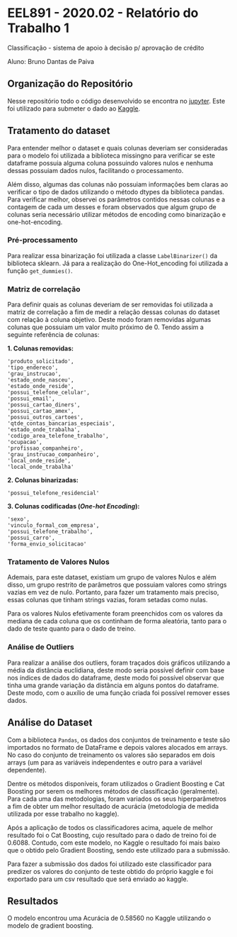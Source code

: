 # EEL891 - 2020.02 - Relatório do Trabalho 1
Classificação - sistema de apoio à decisão p/ aprovação de crédito


Aluno: Bruno Dantas de Paiva


## Organização do Repositório

Nesse repositório todo o código desenvolvido se encontra no [jupyter](https://github.com/DantasB/introduction-to-machine-learning/blob/main/First_Exercise/Trabalho_1_EEL891.ipynb). Este foi utilizado para submeter o dado ao [Kaggle](https://www.kaggle.com/c/eel891-202101-trabalho-1/).

## Tratamento do dataset

Para entender melhor o dataset e quais colunas deveriam ser consideradas para o modelo foi utilizada a biblioteca missingno para verificar se este dataframe possuia alguma coluna possuindo valores nulos e nenhuma dessas possuiam dados nulos, facilitando o processamento.

Além disso, algumas das colunas não possuiam informações bem claras ao verificar o tipo de dados utilizando o método dtypes da biblioteca pandas. Para verificar melhor, observei os parâmetros contidos nessas colunas e a contagem de cada um desses e foram observados que algum grupo de colunas seria necessário utilizar métodos de encoding como binarização e one-hot-encoding.
 
### Pré-processamento

Para realizar essa binarização foi utilizada a classe ``LabelBinarizer()`` da biblioteca sklearn. 
Já para a realização do One-Hot_encoding foi utilizada a função ``get_dummies()``.


### Matriz de correlação

Para definir quais as colunas deveriam de ser removidas foi utilizada a matriz de correlação a fim de medir a relação dessas colunas do dataset com relação à coluna objetivo. Deste modo foram removidas algumas colunas que possuiam um valor muito próximo de 0. Tendo assim a seguinte referência de colunas:

**1. Colunas removidas:**

```
'produto_solicitado',
'tipo_endereco',
'grau_instrucao',
'estado_onde_nasceu',
'estado_onde_reside',
'possui_telefone_celular',
'possui_email',
'possui_cartao_diners',
'possui_cartao_amex',
'possui_outros_cartoes',
'qtde_contas_bancarias_especiais',
'estado_onde_trabalha',
'codigo_area_telefone_trabalho',
'ocupacao',
'profissao_companheiro',
'grau_instrucao_companheiro',
'local_onde_reside',
'local_onde_trabalha'
```

**2. Colunas binarizadas:**

```
'possui_telefone_residencial'
```

**3. Colunas codificadas (*One-hot Encoding*):**

```
'sexo',
'vinculo_formal_com_empresa',
'possui_telefone_trabalho',
'possui_carro',
'forma_envio_solicitacao'
```

### Tratamento de Valores Nulos

Ademais, para este dataset, existiam um grupo de valores Nulos e além disso, um grupo restrito de parâmetros que possuiam valores como strings vazias em vez de nulo. Portanto, para fazer um tratamento mais preciso, essas colunas que tinham strings vazias, foram setadas como nulas.

Para os valores Nulos efetivamente foram preenchidos com os valores da mediana de cada coluna que os continham de forma aleatória, tanto para o dado de teste quanto para o dado de treino.

### Análise de Outliers

Para realizar a análise dos outliers, foram traçados dois gráficos utilizando a média da distância euclidiana, deste modo seria possível definir com base nos índices de dados do dataframe, deste modo foi possível observar que tinha uma grande variação da distância em alguns pontos do dataframe. Deste modo, com o auxílio de uma função criada foi possível remover esses dados.

## Análise do Dataset

Com a biblioteca `Pandas`, os dados dos conjuntos de treinamento e teste são importados no formato de DataFrame e depois valores alocados em arrays. No caso do conjunto de treinamento os valores são separados em dois arrays (um para as variáveis independentes e outro para a variável dependente).

Dentre os métodos disponíveis, foram utilizados o Gradient Boosting e Cat Boosting por serem os melhores métodos de classificação (geralmente). Para cada uma das metodologias, foram variados os seus hiperparâmetros a fim de obter um melhor resultado de acurácia (metodologia de medida utilizada por esse trabalho no kaggle).

Após a aplicação de todos os classificadores acima, aquele de melhor resultado foi o Cat Boosting, cujo resultado para o dado de treino foi de 0.6088. Contudo, com este modelo, no Kaggle o resultado foi mais baixo que o obtido pelo Gradient Boosting, sendo este utilizado para a submissão.

Para fazer a submissão dos dados foi utilizado este classificador para predizer os valores do conjunto de teste obtido do próprio kaggle e foi exportado para um csv resultado que será enviado ao kaggle.


## Resultados

O modelo encontrou uma Acurácia de 0.58560 no Kaggle utilizando o modelo de gradient boosting.
